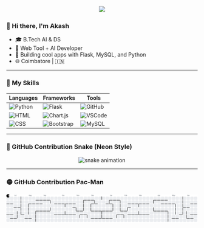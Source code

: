 <p align="center">
  <img src="https://capsule-render.vercel.app/api?type=waving&color=blue&height=160&section=header&text=Akash's%20GitHub%20Hub&fontSize=30&fontColor=ffffff"/>
</p>

### 👋 Hi there, I'm Akash  
- 🎓 B.Tech AI & DS  
- 🧠 Web Tool + AI Developer  
- 🔧 Building cool apps with Flask, MySQL, and Python  
- 🌐 Coimbatore | 🇮🇳  

---

### 🧠 My Skills

| Languages | Frameworks | Tools |
|-----------|------------|-------|
| ![Python](https://img.shields.io/badge/Python-yellow?style=for-the-badge&logo=python&logoColor=blue) | ![Flask](https://img.shields.io/badge/Flask-black?style=for-the-badge&logo=flask) | ![GitHub](https://img.shields.io/badge/GitHub-181717?style=for-the-badge&logo=github) |
| ![HTML](https://img.shields.io/badge/HTML-E34F26?style=for-the-badge&logo=html5) | ![Chart.js](https://img.shields.io/badge/Chart.js-FF6384?style=for-the-badge&logo=chartdotjs) | ![VSCode](https://img.shields.io/badge/VSCode-007ACC?style=for-the-badge&logo=visual-studio-code) |
| ![CSS](https://img.shields.io/badge/CSS-1572B6?style=for-the-badge&logo=css3) | ![Bootstrap](https://img.shields.io/badge/Bootstrap-purple?style=for-the-badge&logo=bootstrap) | ![MySQL](https://img.shields.io/badge/MySQL-005C84?style=for-the-badge&logo=mysql) |

---
### 🐍 GitHub Contribution Snake (Neon Style)

<p align="center">
  <img src="https://github.com/akash7i/akash7i/blob/output/github-contribution-grid-snake.svg" alt="snake animation"/>
</p>

---

### 🟡 GitHub Contribution Pac-Man

<p align="center">
  <picture>
    <source media="(prefers-color-scheme: dark)" srcset="https://raw.githubusercontent.com/akash7i/akash7i/output/pacman-contribution-graph-dark.svg">
    <source media="(prefers-color-scheme: light)" srcset="https://raw.githubusercontent.com/akash7i/akash7i/output/pacman-contribution-graph.svg">
    <img src="https://raw.githubusercontent.com/akash7i/akash7i/output/pacman-contribution-graph.svg" alt="pacman animation">
  </picture>
</p>

